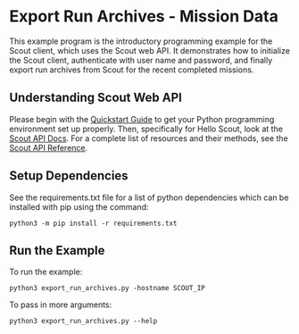 <!--
Copyright (c) 2023 Boston Dynamics, Inc.  All rights reserved.

Downloading, reproducing, distributing or otherwise using the SDK Software
is subject to the terms and conditions of the Boston Dynamics Software
Development Kit License (20191101-BDSDK-SL).
-->

# Export Run Archives - Mission Data

This example program is the introductory programming example for the Scout client, which uses the Scout web API. It demonstrates how to initialize the Scout client, authenticate with user name and password, and finally export run archives from Scout for the recent completed missions.

## Understanding Scout Web API

Please begin with the [Quickstart Guide](../../../../docs/python/quickstart.md) to get your Python programming environment set up properly. Then, specifically for Hello Scout, look at the [Scout API Docs](../../../../docs/concepts/about_scout.md). For a complete list of resources and their methods, see the <a href="../../../../docs/scout/docs.html">Scout API Reference</a>.

## Setup Dependencies

See the requirements.txt file for a list of python dependencies which can be installed with pip using the command:

```
python3 -m pip install -r requirements.txt
```

## Run the Example

To run the example:

```
python3 export_run_archives.py -hostname SCOUT_IP
```

To pass in more arguments:

```
python3 export_run_archives.py --help
```
